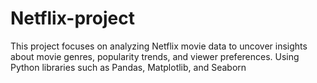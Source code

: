# Netflix-project
This project focuses on analyzing Netflix movie data to uncover insights about movie genres, popularity trends, and viewer preferences. Using Python libraries such as Pandas, Matplotlib, and Seaborn
